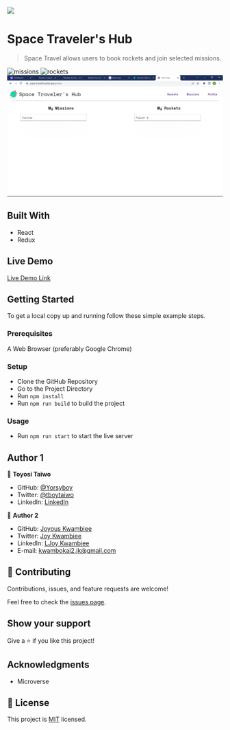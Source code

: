 ![](https://img.shields.io/badge/Microverse-blueviolet)

# Space Traveler's Hub

> Space Travel allows users to book rockets and join selected missions.

![missions](./missions.png)
![rockets](./rockets.png)
![profile](./profile.png)

## Built With

- React
- Redux

## Live Demo

[Live Demo Link]()

## Getting Started

To get a local copy up and running follow these simple example steps.

### Prerequisites

A Web Browser (preferably Google Chrome)

### Setup

- Clone the GitHub Repository
- Go to the Project Directory
- Run ```npm install```
- Run ```npm run build``` to build the project

### Usage

- Run ```npm run start``` to start the live server

## Author 1

👤 **Toyosi Taiwo**

- GitHub: [@Yorsyboy](https://github.com/Yorsyboy)
- Twitter: [@tboytaiwo](https://twitter.com/Tboytaiwo)
- LinkedIn: [LinkedIn](https://linkedin.com/in/taiwo-toyosi)

👤 **Author 2**

- GitHub: [Joyous Kwambiee](https://github.com/kwambiee)
- Twitter: [Joy Kwambiee](https://twitter.com/kwambiee)
- LinkedIn: [LJoy Kwambiee](https://www.linkedin.com/in/joy-kwamboka/)
- E-mail: kwambokaj2.jk@gmail.com

## 🤝 Contributing

Contributions, issues, and feature requests are welcome!

Feel free to check the [issues page](../../issues/).

## Show your support

Give a ⭐️ if you like this project!

## Acknowledgments

- Microverse

## 📝 License

This project is [MIT](./LICENSE) licensed.